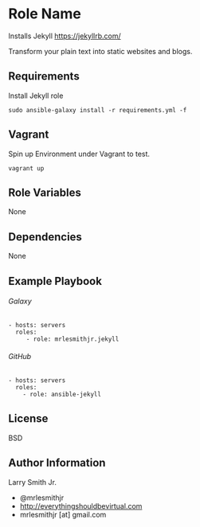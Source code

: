 Role Name
=========

Installs Jekyll https://jekyllrb.com/

Transform your plain text into static websites and blogs.

Requirements
------------

Install Jekyll role
````
sudo ansible-galaxy install -r requirements.yml -f
````

Vagrant
-------
Spin up Environment under Vagrant to test.
````
vagrant up
````

Role Variables
--------------

None

Dependencies
------------

None

Example Playbook
----------------

###### Galaxy
    - hosts: servers
      roles:
         - role: mrlesmithjr.jekyll

###### GitHub
    - hosts: servers
      roles:
        - role: ansible-jekyll

License
-------

BSD

Author Information
------------------

Larry Smith Jr.
- @mrlesmithjr
- http://everythingshouldbevirtual.com
- mrlesmithjr [at] gmail.com
